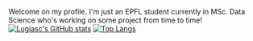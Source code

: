Welcome on my profile. I'm just an EPFL student currently in MSc. Data Science who's working on some project from time to time!
[![Lugiasc's GitHub stats](https://github-readme-stats.vercel.app/api?username=Lugiasc&show_icons=True&theme=codeSTACKr)](https://github.com/anuraghazra/github-readme-stats)
[![Top Langs](https://github-readme-stats.vercel.app/api/top-langs/?username=Lugiasc)](https://github.com/anuraghazra/github-readme-stats)

<!--
**Lugiasc/Lugiasc** is a ✨ _special_ ✨ repository because its `README.md` (this file) appears on your GitHub profile.

Here are some ideas to get you started:

- 🔭 I’m currently working on ...
- 🌱 I’m currently learning ...
- 👯 I’m looking to collaborate on ...
- 🤔 I’m looking for help with ...
- 💬 Ask me about ...
- 📫 How to reach me: ...
- 😄 Pronouns: ...
- ⚡ Fun fact: ...
-->

